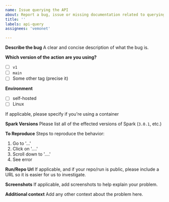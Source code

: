 ```yaml
---
name: Issue querying the API
about: Report a bug, issue or missing documentation related to querying the OpenPredict API to help us improve OpenPredict
title: ''
labels: api-query
assignees: 'vemonet'

---
```


**Describe the bug**
A clear and concise description of what the bug is.

**Which version of the action are you using?**

- [ ] `v1`
- [ ] `main`
- [ ] Some other tag (precise it)

**Environment**
- [ ] self-hosted
- [ ] Linux

If applicable, please specify if you're using a container

**Spark Versions**
Please list all of the effected versions of Spark (`3.0.1`, etc.)

**To Reproduce**
Steps to reproduce the behavior:
1. Go to '...'
2. Click on '....'
3. Scroll down to '....'
4. See error

**Run/Repo Url**
If applicable, and if your repo/run is public, please include a URL so it is easier for us to investigate.

**Screenshots**
If applicable, add screenshots to help explain your problem.

**Additional context**
Add any other context about the problem here.
